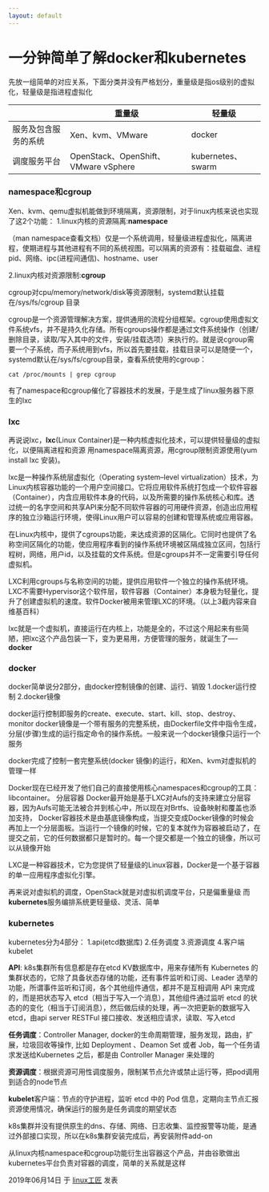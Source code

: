 ```yaml
---
layout: default
---
```


# 一分钟简单了解docker和kubernetes



先放一组简单的对应关系，下面分类并没有严格划分，重量级是指os级别的虚拟化，轻量级是指进程虚拟化

|            | 重量级                                | 轻量级              |
| ---------- | ---------------------------------- | ---------------- |
| 服务及包含服务的系统 | Xen、kvm、VMware                     | docker           |
| 调度服务平台     | OpenStack、OpenShift、VMware vSphere | kubernetes、swarm |

### namespace和cgroup

Xen、kvm、qemu虚拟机能做到环境隔离，资源限制，对于linux内核来说也实现了这2个功能：
1.linux内核的资源隔离:**namespace**

（man namespace查看文档）仅是一个系统调用，轻量级进程虚拟化，隔离进程，使期进程与其他进程有不同的系统视图。可以隔离的资源有：挂载磁盘、进程pid、网络、ipc(进程间通信)、hostname、user

2.linux内核对资源限制:**cgroup**

cgroup对cpu/memory/network/disk等资源限制，systemd默认挂载在/sys/fs/cgroup 目录

cgroup是一个资源管理解决方案，提供通用的流程分组框架。cgroup使用虚拟文件系统vfs，并不是持久化存储。所有cgroups操作都是通过文件系统操作（创建/删除目录，读取/写入其中的文件，安装/挂载选项）来执行的。就是说cgroup需要一个子系统，而子系统用到vfs，所以首先要挂载，挂载目录可以是随便一个，systemd默认在/sys/fs/cgroup目录，查看系统使用的cgroup：

```
cat /proc/mounts | grep cgroup
```

有了namespace和cgroup催化了容器技术的发展，于是生成了linux服务器下原生的lxc

### lxc

再说说lxc，**lxc**(Linux Container)是一种内核虚拟化技术，可以提供轻量级的虚拟化，以便隔离进程和资源
用namespace隔离资源，用cgroup限制资源使用(yum install lxc 安装)。

lxc是一种操作系统层虚拟化（Operating system–level virtualization）技术，为Linux内核容器功能的一个用户空间接口。它将应用软件系统打包成一个软件容器（Container），内含应用软件本身的代码，以及所需要的操作系统核心和库。透过统一的名字空间和共享API来分配不同软件容器的可用硬件资源，创造出应用程序的独立沙箱运行环境，使得Linux用户可以容易的创建和管理系统或应用容器。

在Linux内核中，提供了cgroups功能，来达成资源的区隔化。它同时也提供了名称空间区隔化的功能，使应用程序看到的操作系统环境被区隔成独立区间，包括行程树，网络，用户id，以及挂载的文件系统。但是cgroups并不一定需要引导任何虚拟机。

LXC利用cgroups与名称空间的功能，提供应用软件一个独立的操作系统环境。LXC不需要Hypervisor这个软件层，软件容器（Container）本身极为轻量化，提升了创建虚拟机的速度。软件Docker被用来管理LXC的环境。（以上3截内容来自维基百科）

lxc就是一个虚拟机，直接运行在内核上，功能是全的，不过这个用起来有些简陋，把lxc这个产品包装一下，变为更易用，方便管理的服务，就诞生了—-**docker**

### docker

docker简单说分2部分，由docker控制镜像的创建、运行、销毁
1.docker运行控制
2.docker镜像

docker运行控制即服务的create、execute、start、kill、stop、destroy、monitor
docker镜像是一个带有服务的完整系统，由Dockerfile文件中指令生成，分层(步骤)生成的运行指定命令的操作系统。一般来说一个docker镜像只运行一个服务

docker完成了控制一套完整系统(docker 镜像)的运行，和Xen、kvm对虚拟机的管理一样

Docker现在已经开发了他们自己的直接使用核心namespaces和cgroup的工具：libcontainer。 分层容器 Docker最开始是基于LXC对Aufs的支持来建立分层容器，因为Aufs可能无法被合并到核心中，所以现在对Brtfs、设备映射和覆盖也添加支持， Docker容器技术是由基底镜像构成，当提交变成Docker镜像的时候会再加上一个分层面板。当运行一个镜像的时候，它的复本就作为容器被启动了，在提交之前，它的任何数据都只是暂时的。每一个提交都是一个独立的镜像，所以可以从镜像开始

LXC是一种容器技术，它为您提供了轻量级的Linux容器，Docker是一个基于容器的单一应用程序虚拟化引擎。

再来说对虚拟机的调度，OpenStack就是对虚拟机调度平台，只是偏重量级
而**kubernetes**服务编排系统更轻量级、灵活、简单

### kubernetes

kubernetes分为4部分：
1.api(etcd数据库)
2.任务调度
3.资源调度
4.客户端kubelet



**API**: k8s集群所有信息都是存在etcd KV数据库中，用来存储所有 Kubernetes 的集群状态的，它除了具备状态存储的功能，还有事件监听和订阅、Leader 选举的功能，所谓事件监听和订阅，各个其他组件通信，都并不是互相调用 API 来完成的，而是把状态写入 etcd（相当于写入一个消息），其他组件通过监听 etcd 的状态的的变化（相当于订阅消息），然后做后续的处理，再一次把更新的数据写入 etcd，由api server RESTFul 接口接收、发送相应请求，读取、写入etcd

**任务调度**：Controller Manager, docker的生命周期管理，服务发现，路由，扩展，垃圾回收等操作, 比如 Deployment 、Deamon Set 或者 Job，每一个任务请求发送给Kubernetes 之后，都是由 Controller Manager 来处理的

**资源调度**：根据资源可用性调度服务，限制某节点允许或禁止运行等，把pod调用到适合的node节点

**kubelet**客户端：节点的守护进程，监听 etcd 中的 Pod 信息，定期向主节点汇报资源使用情况，确保运行的服务是任务调度的期望状态

k8s集群并没有提供原生的dns、存储、网络、日志收集、监控报警等功能，是通过外部接口实现，所以在k8s集群安装完成后，再安装附件add-on

从linux内核namespace和cgroup功能衍生出容器这个产品，并由谷歌做出kubernetes平台负责对容器的调度，简单的关系就是这样

2019年06月14日 于 [linux工匠](http://www.bbotte.com/) 发表